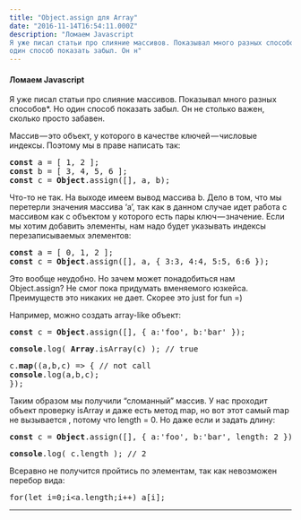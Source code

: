 ```yaml
---
title: "Object.assign для Array"
date: "2016-11-14T16:54:11.000Z"
description: "Ломаем Javascript
Я уже писал статьи про слияние массивов. Показывал много разных способов*. Но
один способ показать забыл. Он н"
---
```


<h4>Ломаем Javascript</h4>
<p>Я уже писал статьи про слияние массивов. Показывал много разных способов*. Но один способ показать забыл. Он не столько важен, сколько просто забавен.</p>
<p>Массив — это объект, у которого в качестве ключей — числовые индексы. Поэтому мы в праве написать так:</p>
<pre><strong>const</strong> a = [ 1, 2 ];<br><strong>const</strong> b = [ 3, 4, 5, 6 ];<br><strong>const</strong> c = <strong>Object</strong>.assign([], a, b);</pre>
<p>Что-то не так. На выходе имеем вывод массива b. Дело в том, что мы перетерли значения массива ‘a’, так как в данном случае идет работа с массивом как с объектом у которого есть пары ключ — значение. Если мы хотим добавить элементы, нам надо будет указывать индексы перезаписываемых элементов:</p>
<pre><strong>const</strong> a = [ 0, 1, 2 ];<br><strong>const</strong> c = <strong>Object</strong>.assign([], a, { 3:3, 4:4, 5:5, 6:6 });</pre>
<p>Это вообще неудобно. Но зачем может понадобиться нам Object.assign? Не смог пока придумать вменяемого юзкейса. Преимуществ это никаких не дает. Скорее это just for fun =)</p>
<p>Например, можно создать array-like объект:</p>
<pre><strong>const</strong> c = <strong>Object</strong>.assign([], { a:'foo', b:'bar' });</pre>
<pre><strong>console</strong>.log( <strong>Array</strong>.isArray(c) ); // true</pre>
<pre>c.<strong>map</strong>((a,b,c) =&gt; { // not call<br><strong>console</strong>.log(a,b,c);<br>});</pre>
<p>Таким образом мы получили “сломанный” массив. У нас проходит объект проверку isArray и даже есть метод map, но вот этот самый map не вызывается , потому что length = 0. Но даже если и задать длину:</p>
<pre><strong>const</strong> c = <strong>Object</strong>.assign([], { a:'foo', b:'bar', length: 2 });</pre>
<pre><strong>console</strong>.log( c.length ); // 2</pre>
<p>Всеравно не получится пройтись по элементам, так как невозможен перебор вида:</p>
<pre>for(let i=0;i&lt;a.length;i++) a[i];</pre>
<hr>


